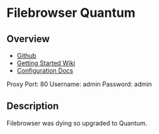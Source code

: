 # Filebrowser Quantum

## Overview

* [Github](https://github.com/gtsteffaniak/filebrowser/tree/main)
* [Getting Started Wiki](https://github.com/gtsteffaniak/filebrowser/wiki/Getting-Started)
* [Configuration Docs](https://github.com/gtsteffaniak/filebrowser/wiki/Configuration-And-Examples)

Proxy Port: 80
Username: admin
Password: admin

## Description

Filebrowser was dying so upgraded to Quantum.



